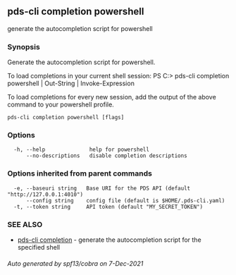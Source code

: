 ## pds-cli completion powershell

generate the autocompletion script for powershell

### Synopsis


Generate the autocompletion script for powershell.

To load completions in your current shell session:
PS C:\> pds-cli completion powershell | Out-String | Invoke-Expression

To load completions for every new session, add the output of the above command
to your powershell profile.


```
pds-cli completion powershell [flags]
```

### Options

```
  -h, --help              help for powershell
      --no-descriptions   disable completion descriptions
```

### Options inherited from parent commands

```
  -e, --baseuri string   Base URI for the PDS API (default "http://127.0.0.1:4010")
      --config string    config file (default is $HOME/.pds-cli.yaml)
  -t, --token string     API token (default "MY_SECRET_TOKEN")
```

### SEE ALSO

* [pds-cli completion](pds-cli_completion.md)	 - generate the autocompletion script for the specified shell

###### Auto generated by spf13/cobra on 7-Dec-2021
